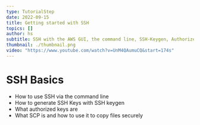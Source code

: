 ```yaml
---
type: TutorialStep
date: 2022-09-15
title: Getting started with SSH
topics: []
author: hs
subtitle: SSH with the AWS GUI, the command line, SSH-Keygen, Authorized_Keys & SCP
thumbnail: ./thumbnail.png
video: "https://www.youtube.com/watch?v=UnM4QAumuCQ&start=174s"
---
```


# SSH Basics

- How to use SSH via the command line
- How to generate SSH Keys with SSH keygen
- What authorized keys are
- What SCP is and how to use it to copy files securely
